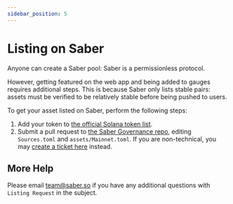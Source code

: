 ```yaml
---
sidebar_position: 5
---
```


# Listing on Saber

Anyone can create a Saber pool: Saber is a permissionless protocol.

However, getting featured on the web app and being added to gauges requires additional steps. This is because Saber only lists stable pairs: assets must be verified to be relatively stable before being pushed to users.

To get your asset listed on Saber, perform the following steps:

1. Add your token to [the official Solana token list](https://github.com/solana-labs/token-list).
2. Submit a pull request to [the Saber Governance repo](https://github.com/saber-hq/governance), editing `Sources.toml` and `assets/Mainnet.toml`. If you are non-technical, you may [create a ticket here](https://github.com/saber-hq/governance/issues/new?assignees=macalinao%2Cmichaelhly%2Cdyljm1&labels=asset&template=new-asset.md&title=%5BASSET%5D) instead.

## More Help

Please email [team@saber.so](mailto:team@saber.so) if you have any additional questions with `Listing Request` in the subject.
